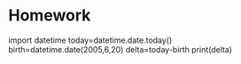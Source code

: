 # Homework
import datetime
today=datetime.date.today()
birth=datetime.date(2005,6,20)
delta=today-birth
print(delta)
